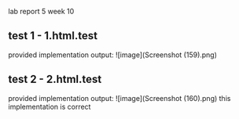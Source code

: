 lab report 5 week 10

## test 1 - 1.html.test
provided implementation output:
![image](Screenshot (159).png)

## test 2 - 2.html.test
provided implementation output:
![image](Screenshot (160).png)
this implementation is correct
